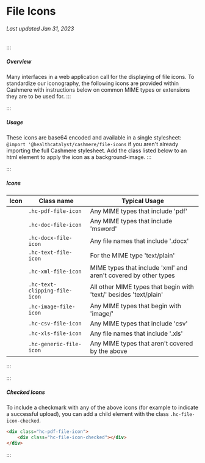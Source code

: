# File Icons

###### Last updated Jan 31, 2023

:::

##### Overview

Many interfaces in a web application call for the displaying of file icons. To standardize our iconography, the following icons are provided within Cashmere with instructions below on common MIME types or extensions they are to be used for.
:::

:::

##### Usage

These icons are base64 encoded and available in a single stylesheet: `@import '@healthcatalyst/cashmere/file-icons` if you aren't already importing the full Cashmere stylesheet. Add the class listed below to an html element to apply the icon as a background-image.
:::

:::

##### Icons

| Icon                                            | Class name                     | Typical Usage                                                        |
| ----------------------------------------------- | ------------------------------ | -------------------------------------------------------------------- |
| <div class="hc-pdf-file-icon"></div>            | `.hc-pdf-file-icon`            | Any MIME types that include 'pdf'                                    |
| <div class="hc-doc-file-icon"></div>            | `.hc-doc-file-icon`            | Any MIME types that include 'msword'                                 |
| <div class="hc-docx-file-icon"></div>           | `.hc-docx-file-icon`           | Any file names that include '.docx'                                  |
| <div class="hc-text-file-icon"></div>           | `.hc-text-file-icon`           | For the MIME type 'text/plain'                                       |
| <div class="hc-xml-file-icon"></div>            | `.hc-xml-file-icon`            | MIME types that include 'xml' and aren't covered by other types      |
| <div class="hc-text-clipping-file-icon"></div>  | `.hc-text-clipping-file-icon`  | All other MIME types that begin with 'text/' besides 'text/plain'    |
| <div class="hc-image-file-icon"></div>          | `.hc-image-file-icon`          | Any MIME types that begin with 'image/'                              |
| <div class="hc-csv-file-icon"></div>            | `.hc-csv-file-icon`            | Any MIME types that include 'csv'                                    |
| <div class="hc-xls-file-icon"></div>            | `.hc-xls-file-icon`            | Any file names that include '.xls'                                   |
| <div class="hc-generic-file-icon"></div>        | `.hc-generic-file-icon`        | Any MIME types that aren't covered by the above                      |

:::

:::

##### Checked Icons

To include a checkmark with any of the above icons (for example to indicate a successful upload), you can add a child element with the class `.hc-file-icon-checked`.

```html
<div class="hc-pdf-file-icon">
    <div class="hc-file-icon-checked"></div>
</div>
```

<div class="hc-pdf-file-icon"><div class="hc-file-icon-checked"></div></div>

:::

